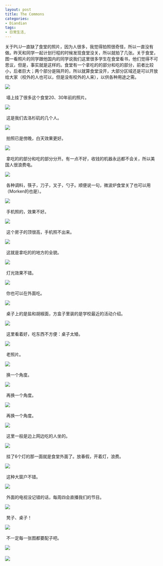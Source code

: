 ```yaml
---
layout: post
title: The Commons
categories:
- Diandian
tags:
- 日常生活, 
---
```

<p>关于PLU一直缺了食堂的照片，因为人很多，我觉得拍照很奇怪，所以一直没有做。昨天和同学一起计划行程的时候发现食堂没关，所以就拍了几张。关于食堂，图一看照片的同学跟他国内的同学说我们这里很多学生在食堂看书，他们觉得不可思议，但是，事实就是这样的。食堂有一个拿吃的的部分和吃的部分，前者比较小，后者巨大；两个部分是隔开的，所以就算食堂没开，大部分区域还是可以开放给大家（校外的人也可以，但是没有校外的人来），以供各种用途之需。</p>
<p><img src="http://m1.img.srcdd.com/farm4/d/2012/0627/10/412BE61C267AF19B95D2A7069E92D684_B500_900_500_374.JPEG" />‍</p>
<p>&nbsp;墙上挂了很多这个食堂20、30年前的照片。</p>
<p><img src="http://m3.img.srcdd.com/farm4/d/2012/0627/10/CE3E9C75D74CC3A237D2D3A2EC407A38_B500_900_500_374.PNG" />‍</p>
<p>&nbsp;这是我们去洛杉矶的几个人。</p>
<p><img src="http://m2.img.srcdd.com/farm5/d/2012/0627/10/7BC64F3580E520AB6530FE0B8272CAD3_B500_900_500_374.JPEG" />‍</p>
<p>&nbsp;拍照已是傍晚，白天效果更好。</p>
<p><img src="http://m3.img.srcdd.com/farm5/d/2012/0627/10/02050C1E11BFEB689C0E4FE6347026AE_B500_900_500_374.JPEG" />‍</p>
<p>&nbsp;拿吃的的部分和吃的部分分开。有一点不好，收钱的机器永远都不会关，所以美国人很浪费电。</p>
<p><img src="http://m1.img.srcdd.com/farm4/d/2012/0627/10/604D37D703E1E66C5E460742B4C7F02C_B500_900_500_374.JPEG" />‍</p>
<p>&nbsp;各种调料，筷子，刀子，叉子，勺子。顺便说一句，微波炉食堂关了也可以用（Morken的也是）。</p>
<p><img src="http://m3.img.srcdd.com/farm5/d/2012/0627/10/BDFC18E075CBF6872DF739A71FDB03C8_B500_900_500_374.JPEG" />‍</p>
<p>&nbsp;手机照的，效果不好。</p>
<p><img src="http://m1.img.srcdd.com/farm5/d/2012/0627/10/3701AE9FF81164042B06B1FD3D3C3EDB_B500_900_500_374.JPEG" />‍</p>
<p>&nbsp;这个房子的顶很高，手机照不出来。</p>
<p><img src="http://m1.img.srcdd.com/farm5/d/2012/0627/10/AACCA80B90C341E379C230B0E45AA4DA_B500_900_500_374.JPEG" />‍</p>
<p>&nbsp;这就是拿吃的的地方的全貌。</p>
<p><img src="http://m3.img.srcdd.com/farm5/d/2012/0627/10/71EBB518B7D81E48E08BA4E410549BD5_B500_900_500_374.JPEG" />‍</p>
<p>&nbsp;灯光效果不错。</p>
<p><img src="http://m1.img.srcdd.com/farm4/d/2012/0627/10/FE0744AB0788F6B09FB5D4ACFD04001D_B500_900_500_374.JPEG" />‍</p>
<p>&nbsp;你也可以在外面吃。</p>
<p><img src="http://m1.img.srcdd.com/farm4/d/2012/0627/10/5A93C2572F3C5E982B2251DDFF51CC42_B500_900_500_374.JPEG" />‍</p>
<p>&nbsp;桌子上的是盐和胡椒面，方盒子里装的是学校最近的活动介绍。</p>
<p><img src="http://m1.img.srcdd.com/farm5/d/2012/0627/10/3F34ABAAC5C3DD3E58B662E5D74BF793_B500_900_500_374.JPEG" />‍</p>
<p>&nbsp;这里看着好，吃东西不方便：桌子太矮。</p>
<p><img src="http://m2.img.srcdd.com/farm4/d/2012/0627/10/7621F55CA78A57E37BA83641155BE03F_B500_900_500_374.JPEG" />‍</p>
<p>&nbsp;老照片。</p>
<p><img src="http://m2.img.srcdd.com/farm4/d/2012/0627/10/1F9B2E9B3ADBB916A9BFD53B1BBDF473_B500_900_500_374.JPEG" />‍</p>
<p>&nbsp;换一个角度。</p>
<p><img src="http://m2.img.srcdd.com/farm4/d/2012/0627/10/94BFFD4FA7D960BE7F3F77F29351FCC5_B500_900_500_374.JPEG" />‍</p>
<p>&nbsp;再换一个角度。</p>
<p><img src="http://m2.img.srcdd.com/farm4/d/2012/0627/10/59E1644E286C730E6D169721D24C37E5_B500_900_500_374.JPEG" />‍</p>
<p>&nbsp;再换一个角度。</p>
<p><img src="http://m2.img.srcdd.com/farm4/d/2012/0627/10/A53A1CC9307AA165BE7D7248756650ED_B500_900_500_374.JPEG" />‍</p>
<p>&nbsp;这里一般是边上网边吃的人坐的。</p>
<p><img src="http://m1.img.srcdd.com/farm4/d/2012/0627/10/A36A1C9283444BC122562FD1A8DBC0CD_B500_900_500_374.JPEG" />‍</p>
<p>&nbsp;挂了6个灯的那一面就是食堂外面了。放春假，开着灯，浪费。</p>
<p><img src="http://m3.img.srcdd.com/farm5/d/2012/0627/10/66F98FCF98E671D76A11B368C0FC937E_B500_900_500_374.JPEG" />‍</p>
<p>&nbsp;这种大窗户不错。</p>
<p><img src="http://m1.img.srcdd.com/farm4/d/2012/0627/10/7513B561A1BB39CB56F03CE026F5F8D1_B500_900_500_374.JPEG" />‍</p>
<p>&nbsp;外面的电视没记错的话，每周四会直播我们的节目。</p>
<p><img src="http://m2.img.srcdd.com/farm5/d/2012/0627/10/ABFD8843297E02E1407114CA864DD8CA_B500_900_500_374.JPEG" />‍</p>
<p>&nbsp;凳子、桌子！</p>
<p><img src="http://m2.img.srcdd.com/farm4/d/2012/0627/10/C1B2494F5BC216C245FB6644B18CB726_B500_900_500_374.JPEG" />‍</p>
<p>&nbsp;不一定每一张图都要配子吧。</p>
<p><img src="http://m2.img.srcdd.com/farm5/d/2012/0627/10/B799D134C43017143FE517F4005B6BCA_B500_900_500_374.JPEG" />‍<br /><br /><img src="http://m1.img.srcdd.com/farm4/d/2012/0627/10/34794970C4DB000507D4EE68C0302094_B500_900_500_374.PNG" /></p>